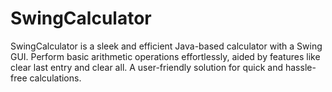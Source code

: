 # SwingCalculator
SwingCalculator is a sleek and efficient Java-based calculator with a Swing GUI. Perform basic arithmetic operations effortlessly, aided by features like clear last entry and clear all. A user-friendly solution for quick and hassle-free calculations.
